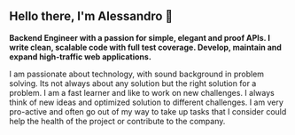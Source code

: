 ## Hello there, I'm Alessandro 👋

**Backend Engineer with a passion for simple, elegant and proof APIs. I write clean, scalable code with full test coverage. Develop, maintain and expand high-traffic web applications.**

I am passionate about technology, with sound background in problem solving. Its not always about any solution but the right solution for a problem. I am a fast learner and like to work on new challenges.
I always think of new ideas and optimized solution to different challenges. I am very pro-active and often go out of my way to take up tasks that I consider could help the health of the project or contribute to the company.
